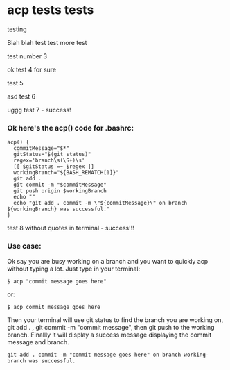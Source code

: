 # acp tests tests
testing


Blah blah test test
more test

test number 3

ok test 4 for sure

test 5

asd test 6

uggg test 7 - success!

### Ok here's the acp() code for .bashrc:
```
acp() {
  commitMessage="$*"
  gitStatus="$(git status)"
  regex='branch\s(\S+)\s'
  [[ $gitStatus =~ $regex ]]
  workingBranch="${BASH_REMATCH[1]}"
  git add .
  git commit -m "$commitMessage"
  git push origin $workingBranch
  echo ""
  echo "git add . commit -m \"${commitMessage}\" on branch ${workingBranch} was successful."
}
```

test 8 without quotes in terminal - success!!!

### Use case: 
Ok say you are busy working on a branch and you want to quickly acp without typing a lot. Just type in your terminal:
```
$ acp "commit message goes here"
```
or:
```
$ acp commit message goes here
```
Then your terminal will use git status to find the branch you are working on, git add . , git commit -m "commit message", then git push to the working branch. Finallly it will display a success message displaying the commit message and branch.
```
git add . commit -m "commit message goes here" on branch working-branch was successful.
```

